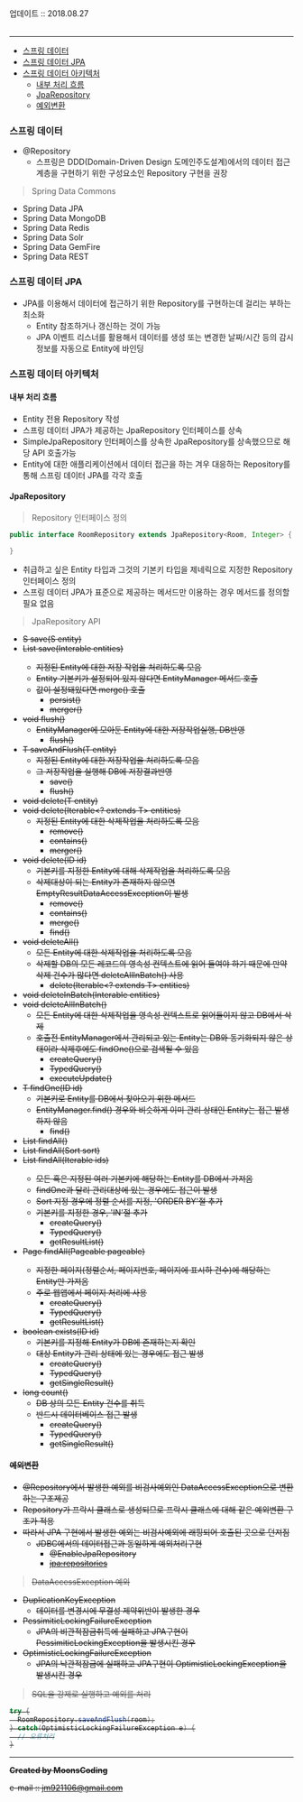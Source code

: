 
<div class="pull-right">  업데이트 :: 2018.08.27 </div><br>

---

<!-- @import "[TOC]" {cmd="toc" depthFrom=1 depthTo=6 orderedList=false} -->
<!-- code_chunk_output -->

* [스프링 데이터](#스프링-데이터)
* [스프링 데이터 JPA](#스프링-데이터-jpa)
* [스프링 데이터 아키텍처](#스프링-데이터-아키텍처)
	* [내부 처리 흐름](#내부-처리-흐름)
	* [JpaRepository](#jparepository)
	* [예외변환](#예외변환)

<!-- /code_chunk_output -->

### 스프링 데이터

- @Repository
  - 스프링은 DDD(Domain-Driven Design 도메인주도설계)에서의 데이터 접근 계층을 구현하기 위한 구성요소인 Repository 구현을 권장

> Spring Data Commons

- Spring Data JPA
- Spring Data MongoDB
- Spring Data Redis
- Spring Data Solr
- Spring Data GemFire
- Spring Data REST

### 스프링 데이터 JPA

- JPA를 이용해서 데이터에 접근하기 위한 Repository를 구현하는데 걸리는 부하는 최소화
  - Entity 참조하거나 갱신하는 것이 가능
  - JPA 이벤트 리스너를 활용해서 데이터를 생성 또는 변경한 날짜/시간 등의 감시 정보를 자동으로 Entity에 바인딩

### 스프링 데이터 아키텍처

#### 내부 처리 흐름

- Entity 전용 Repository 작성
- 스프링 데이터 JPA가 제공하는 JpaRepository 인터페이스를 상속
- SimpleJpaRepository 인터페이스를 상속한 JpaRepository를 상속했으므로 해당 API 호출가능
- Entity에 대한 애플리케이션에서 데이터 접근을 하는 겨우 대응하는 Repository를 통해 스프링 데이터 JPA를 각각 호출

#### JpaRepository

>   Repository 인터페이스 정의

```java
public interface RoomRepository extends JpaRepository<Room, Integer> {

}
```

- 취급하고 싶은 Entity 타입과 그것의 기본키 타입을 제네릭으로 지정한 Repository 인터페이스 정의
- 스프링 데이터 JPA가 표준으로 제공하는 메서드만 이용하는 경우 메서드를 정의할 필요 없음

> JpaRepository API

- <S extends T> S save(S entity)
- <S extends T> List<S> save(Interable<S> entities)
  - 지정된 Entity에 대한 저장 작업을 처리하도록 모음
  - Entity 기본키가 설정되어 있지 않다면 EntityManager 메서드 호출
  - 값이 설정돼있다면 merge() 호출
    - persist()
    - merger()
- void flush()
  - EntityManager에 모아둔 Entity에 대한 저장작업실행, DB반영
    - flush()
- T saveAndFlush(T entity)
  - 지정된 Entity에 대한 저장작업을 처리하도록 모음
  - 그 저장작업을 실행해 DB에 저장결과반영
    - save()
    - flush()
- void delete(T entity)
- void delete(Iterable<? extends T> entities)
  - 지정된 Entity에 대한 삭제작업을 처리하도록 모음
    - remove()
    - contains()
    - merger()
- void delete(ID id)
  - 기본키를 지정한 Entity에 대해 삭제작업을 처리하도록 모음
  - 삭제대상이 되는 Entity가 존재하지 않으면 EmptyResultDataAccessException이 발생
    - remove()
    - contains()
    - merge()
    - find()
- void deleteAll()
  - 모든 Entity에 대한 삭제작업을 처리하도록 모음
  - 삭제할 DB의 모든 레코드의 영속성 컨텍스트에 읽어 들여야 하기 때문에 만약 삭제 건수가 많다면 deleteAllInBatch() 사용
    - delete(Iterable<? extends T> entities)
- void deleteInBatch(Interable<T> entities)
- void deleteAllInBatch()
  - 모든 Entity에 대한 삭제작업을 영속성 컨텍스트로 읽어들이지 않고 DB에서 삭제
  - 호출전 EntityManager에서 관리되고 있는 Entity는 DB와 동기화되지 않은 상태이라 삭제후에도 findOne()으로 검색될 수 있음
    - createQuery()
    - TypedQuery()
    - executeUpdate()
- T findOne(ID id)
  - 기본키로 Entity를 DB에서 찾아오기 위한 메서드
  - EntityManager.find() 경우와 비슷하게 이미 관리 상태인 Entity는 접근 발생하지 않음
    - find()
- List<T> findAll()
- List<T> findAll(Sort sort)
- List<T> findAll(Iterable<ID> ids)
  - 모든 혹은 지정된 여러 기본키에 해당하는 Entity를 DB에서 가져옴
  - findOne과 달리 관리대상에 있는 경우에도 접근이 발생
  - Sort 지정 경우에 정렬 순서를 지정, 'ORDER BY'절 추가
  - 기본키를 지정한 경우, 'IN'절 추가
    - createQuery()
    - TypedQuery()
    - getResultList()
- Page<T> findAll(Pageable pageable)
  - 지정한 페이지(정렬순서, 페이지번호, 페이지에 표시하 건수)에 해당하는 Entity만 가져옴
  - 주로 웹앱에서 페이지 처리에 사용
    - createQuery()
    - TypedQuery()
    - getResultList()
- boolean exists(ID id)
  - 기본키를 지정해 Entity가 DB에 존재하는지 확인
  - 대상 Entity가 관리 상태에 있는 경우에도 접근 발생
    - createQuery()
    - TypedQuery()
    - getSingleResult()
- long count()
  - DB 상의 모든 Entity 건수를 취득
  - 반드시 데이터베이스 접근 발생
    - createQuery()
    - TypedQuery()
    - getSingleResult()

#### 예외변환

- @Repository에서 발생한 예외를 비검사예외인 DataAccessException으로 변환하는 구조제공
- Repository가 프락시 클래스로 생성되므로 프락시 클래스에 대해 같은 예외변환 구조가 적용
- 따라서 JPA 구현에서 발생한 예외는 비검사예외에 래핑되어 호출된 곳으로 던져짐
  - JDBC에서의 데이터접근과 동일하게 예외처리구현
    - @EnableJpaRepository
    - <jpa:repositories>

> DataAccessException 예외

- DuplicationKeyException
  - 데이터를 변경시에 무결성 제약위반이 발생한 경우
- PessimiticLockingFailureException
  - JPA의 비관적잠금취득에 실패하고 JPA구현이 PessimiticLockingException을 발생시킨 경우
- OptimisticLockingFailureException
  - JPA의 낙관적잠금에 실패하고 JPA구현이 OptimisticLockingException을 발생시킨 경우

> SQL을 강제로 실행하고 예외를 처리

```java
try {
  RoomRepository.saveAndFlush(room);
} catch(OptimisticLockingFailureException e) {
  // 오류처리
}
```

---

**Created by MoonsCoding**

e-mail :: jm921106@gmail.com
